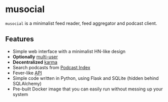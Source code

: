 # musocial

`musocial` is a minimalist feed reader, feed aggregator and podcast client.

## Features

* Simple web interface with a minimalist HN-like design
* **Optionally** [multi-user](/users)
* **Decentralized** [karma](/karma)
* Search podcasts from [Podcast Index](https://podcastindex.org)
* Fever-like [API](/api)
* Simple code written in Python, using Flask and SQLite (hidden behind SQLAlchemy)
* Pre-built Docker image that you can easily run without messing up your system
